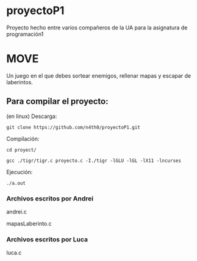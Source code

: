 # proyectoP1
Proyecto hecho entre varios compañeros de la UA para la asignatura de programación1

# MOVE

Un juego en el que debes sortear enemigos, rellenar mapas y escapar de laberintos.


## Para compilar el proyecto:
(en linux)
Descarga:

    git clone https://github.com/n4th0/proyectoP1.git 

Compilación:

    cd proyect/ 

    gcc ./tigr/tigr.c proyecto.c -I./tigr -lGLU -lGL -lX11 -lncurses 

Ejecución:

    ./a.out


### Archivos escritos por  Andrei
andrei.c

mapasLaberinto.c

### Archivos escritos por Luca
luca.c
